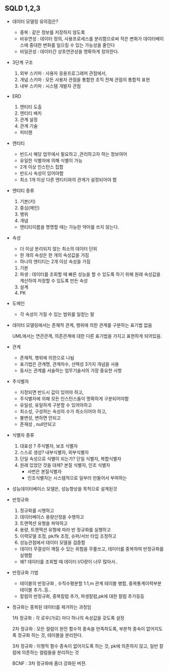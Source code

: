 ## SQLD 1,2,3

- 데이터 모델링 유의점은?
  - 중복 : 같은 정보를 저장하지 않도록
  - 비유연성 : 데이터 정의, 사용프로세스를 분리함으로써 작은 변화가 데이터베이스에 중대한 변화를 일으킬 수 있는 가능성을 줄인다
  - 비일관성 : 데이터간 상호연관성을 명확하게 정의한다.
- 3단계 구조
  1. 외부 스키마 : 사용자 응용프로그래머 관점에서,
  2. 개념 스키마 : 모든 사용자 관점을 통합한 조직 전체 관점의 통합적 표현
  3. 내부 스키마 : 시스템 개발자 관점

- ERD

  1. 엔티티 도출
  2. 엔티티 배치
  3. 관계 설정
  4. 관계 기술

  - 피터첸



- 엔티티

  - 반드시 해당 업무에서 필요하고 ,관리하고자 하는 정보여어
  - 유일한 식별자에 의해 식별이 가능
  - 2개 이상 인스턴스 집합
  - 반드시 속성이 있어야함
  - 최소 1개 이상 다른 엔티티와의 관계가 설정되어야 함

- 엔티티 종류

  1. 기본(키)
  2. 중심(메인)
  3. 행위
  4. 개념

  - 엔티티이름을 명명할 때는 가능한 약어를 쓰지 않는다.

- 속성

  - 더 이상 분리되지 않는 최소의 데이터 단위
  - 한 개의 속성은 한 개의 속성값을 가짐
  - 하나의 엔티티는 2개 이상 속성을 가짐

  1. 기본
  2. 파생 : 데이터를 조회할 때 빠른 성능을 할 수 있도록 하기 위해 원래 속성값을 계산하여 저장할 수 있도록 만든 속성
  3. 설계
  4. PK



- 도메인
  - 각 속성이 가질 수 있는 범위를 일컫는 말

- 데이터 모델링에서는 존재적 관계, 행위에 의한 관계를 구분하는 표기법 없음

  UML에서는 연관관계, 의존관계에 대한 다른 표기법을 가지고 표현하게 되어있음.



- 관계
  - 존재적, 행위에 의한으로 나뉨
  - 표기법은 관계명, 관계차수, 선택성 3가지 개념을 사용
  - 동사는 관계를 서술하는 업무기술서의 가장 중요한 사항
- 주식별자
  - 지정되면 반드시 값이 있어야 하고,
  - 주식별자에 의해 모든 인스턴스들이 명확하게 구분되어야함
  - 유일성, 유일하게 구분할 수 있어야하고
  - 최소성, 구성하는 속성의 수가 최소이어야 하고,
  - 불변성, 변하면 안되고
  - 존재성 , null안되고

- 식별자 종류
  1. 대표성 ? 주식별자, 보조 식별자
  2. 스스로 생성? 내부식별자, 외부식별자
  3. 단일 속성으로 식별이 되는가? 단일 식별자, 복합식별자
  4. 원래 있었던 것을 대체? 본질 식별자, 인조 식별자
     - 사번은 본질식별자
     - 인조식별자는 시스템적으로 일부러 만들어서 부여하는
- 성능데이터베이스 모델은, 성능향상을 목적으로 설계된것

- 반정규화

  1. 정규화를 시행하고
  2. 데이터베이스 용량산정을 수행하고
  3. 트랜잭션 유형을 파악하고
  4. 용량, 트랜잭션 유형에 따라 반 정규화를 실행하고
  5. 이력모델 조정, pk/fk 조정, 슈퍼/서브 타입 조정하고
  6. 성능관점에서 데이터 모델을 검증함

  - 데이터 무결성이 깨질 수 있는 위험을 무릎쓰고, 데이터를 중복하여 반정규화를 실행함
  - 왜? 데이터를 조회할 때 데이터 I/O량이 너무 많아서..

- 반정규화 기법

  - 테이블의 반정규화 , 수직수평분할 1:1,m 관계 테이블 병합, 중복통계이력부분 테이블 추가..등..
  - 칼럼의 반정규화, 중복칼럼 추가, 파생칼럼,pk에 대한 칼럼 추가등등

- 정규화는 중복된 데이터를 제거하는 과정임 

  1차 정규화 : 각 로우(가로) 마다 하나의 속성값을 갖도록 설정

  2차 정규화 : 모든 컬럼이 완전 함수적 종속을 만족하도록, 부분적 종속이 없어지도록 정규화 하는 것, 테이블을 분리한다.

  3차 정규화 : 이행적 함수 종속이 없어지도록 하는 것, pk에 의존하지 않고, 일반 칼럼에 의존하는 컬럼들을 분리하는 것

  BCNF : 3차 정규화에 좀더 강화된 버젼.

